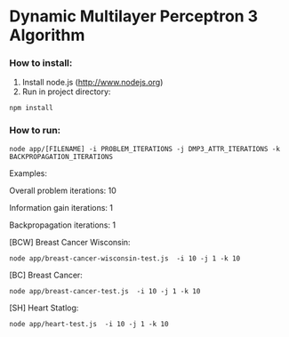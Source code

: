 # Dynamic Multilayer Perceptron 3 Algorithm

### How to install:

1. Install node.js (http://www.nodejs.org)
2. Run in project directory:
```
npm install
```

### How to run:

```
node app/[FILENAME] -i PROBLEM_ITERATIONS -j DMP3_ATTR_ITERATIONS -k BACKPROPAGATION_ITERATIONS
```

Examples:

Overall problem iterations: 10

Information gain iterations: 1

Backpropagation iterations: 1


[BCW] Breast Cancer Wisconsin:
```
node app/breast-cancer-wisconsin-test.js  -i 10 -j 1 -k 10
```
[BC] Breast Cancer:
```
node app/breast-cancer-test.js  -i 10 -j 1 -k 10
```
[SH] Heart Statlog:
```
node app/heart-test.js  -i 10 -j 1 -k 10
```
